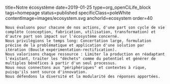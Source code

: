 title=Notre écosystème
date=2019-01-25
type=org_openCiLife_block
tags=homepage
status=published
specificClass=poleWhite
contentImage=images/ecosystem.svg
anchorId=ecosystem
order=40
~~~~~~
Nous évaluons pour chacune de nos actions, d'une part son cycle de vie complète (conception, fabrication, utilisation, transformation) et d'autre part son impact sur l'écosystème concerné.
Nous privilégions le temps long: Concertation large, formulation précise de la problématique et application d'une solution par itération (Boucle expérimentation-rectification).
Nous valorisons chaque ressource : Limiter la production en réadaptant l'éxistant, traiter les "déchets" comme du potentiel et générer de multiples bénéfices à partir d'un seul processus.
Nous nous connectons aux "périphériques" et contextes à rique, puisqu'ils sont source d'innovation.
Nous défendons la diversité et la modularité des réponses apportées.